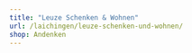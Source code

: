 ```yaml
---
title: "Leuze Schenken & Wohnen"
url: /laichingen/leuze-schenken-und-wohnen/
shop: Andenken
---
```

